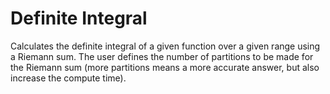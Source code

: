 # Definite Integral
Calculates the definite integral of a given function over a given range using a Riemann sum. The user defines the number of partitions to be made for the Riemann sum (more partitions means a more accurate answer, but also increase the compute time).
